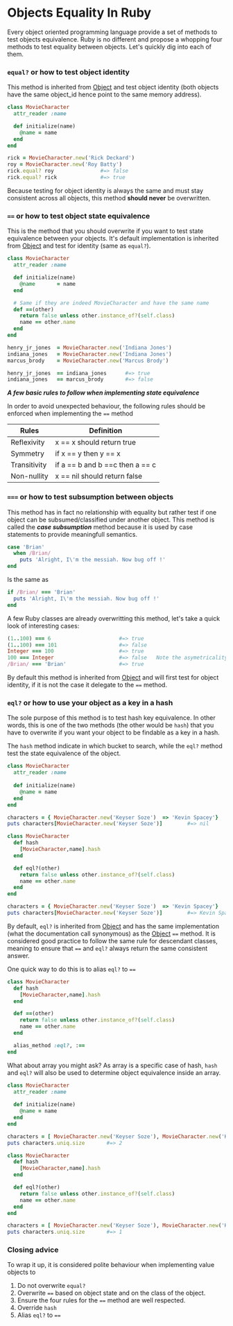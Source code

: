 # Objects Equality In Ruby 

Every object oriented programming language provide a set of methods to test objects equivalence. 
Ruby is no different and propose a whopping four methods to test equality between objects. 
Let's quickly dig into each of them. 

### `equal?` or how to test object identity

This method is inherited from [Object](https://ruby-doc.org/core-2.4.1/Object.html#method-i-eql-3F) and test object identity (both objects have the same object_id hence point to the same memory address).

```ruby
class MovieCharacter
  attr_reader :name

  def initialize(name)
    @name = name
  end
end

rick = MovieCharacter.new('Rick Deckard')
roy = MovieCharacter.new('Roy Batty')
rick.equal? roy               #=> false
rick.equal? rick              #=> true
````

Because testing for object identity is always the same and must stay consistent across all objects,
this method **should never** be overwritten.

### `==` or how to test object state equivalence

This is the method that you should overwrite if you want to test state equivalence between your objects. It's default implementation is inherited from [Object](https://ruby-doc.org/core-2.4.1/Object.html#method-i-eql-3Fis) and test for identity (same as `equal?`).

```ruby
class MovieCharacter
  attr_reader :name

  def initialize(name)
    @name       = name
  end

  # Same if they are indeed MovieCharacter and have the same name
  def ==(other)
    return false unless other.instance_of?(self.class)
    name == other.name
  end
end

henry_jr_jones  = MovieCharacter.new('Indiana Jones')
indiana_jones   = MovieCharacter.new('Indiana Jones')
marcus_brody    = MovieCharacter.new('Marcus Brody')

henry_jr_jones  == indiana_jones      #=> true
indiana_jones   == marcus_brody       #=> false
```

***A few basic rules to follow when implementing state equivalence***

In order to avoid unexpected behaviour, the following rules should be enforced when implementing the `==` method

| Rules         | Definition
| ------------- |-------------
| Reflexivity   | x == x should return true
| Symmetry      | if x == y then y == x
| Transitivity  | if a == b and b ==c then a == c
| Non-nullity   | x == nil should return false

### `===` or how to test subsumption between objects

This method has in fact no relationship with equality but rather test if one object can be subsumed/classified under another object. This method is called the ***case subsumption*** method because it is used by case statements to provide meaningfull semantics.

```ruby
case 'Brian'
  when /Brian/
    puts 'Alright, I\'m the messiah. Now bug off !'
end 
```

Is the same as 
```ruby
if /Brian/ === 'Brian'
  puts 'Alright, I\'m the messiah. Now bug off !'
end 
```

A few Ruby classes are already overwritting this method, let's take a quick look of interesting cases:

```ruby
(1..100) === 6                      #=> true
(1..100) === 101                    #=> false
Integer === 100                     #=> true
100 === Integer                     #=> false   Note the asymetricality here
/Brian/ === 'Brian'                 #=> true
```

By default this method is inherited from [Object](https://ruby-doc.org/core-2.4.1/Object.html#method-i-3D-3D-3D) and will first test for object identity, if it is not the case it delegate to the `==` method.

### `eql?` or how to use your object as a key in a hash 

The sole purpose of this method is to test hash key equivalence. In other words, this is one of the two methods (the other would be `hash`) that you have to overwrite if you want your object to be findable as a key in a hash. 

The `hash` method indicate in which bucket to search, while the `eql?` method test the state equivalence of the object. 

```ruby
class MovieCharacter
  attr_reader :name
  
  def initialize(name)
    @name = name
  end
end

characters = { MovieCharacter.new('Keyser Soze')  => 'Kevin Spacey'} 
puts characters[MovieCharacter.new('Keyser Soze')]        #=> nil

class MovieCharacter
  def hash
    [MovieCharacter,name].hash
  end 

  def eql?(other)
    return false unless other.instance_of?(self.class)
    name == other.name
  end 
end 

characters = { MovieCharacter.new('Keyser Soze')  => 'Kevin Spacey'} 
puts characters[MovieCharacter.new('Keyser Soze')]        #=> Kevin Spacey
```
 
By default, `eql?` is inherited from [Object](https://ruby-doc.org/core-2.4.1/Object.html#method-i-eql-3Fis) and has the same implementation (what the documentation call synonymous) as the [Object](https://ruby-doc.org/core-2.4.1/Object.html#method-i-eql-3Fis) `==` method. It is considered good practice to follow the same rule for descendant classes, meaning to ensure that `==` and `eql?` always return the same consistent answer. 

One quick way to do this is to alias `eql?` to `==`  

```ruby
class MovieCharacter
  def hash
    [MovieCharacter,name].hash
  end 

  def ==(other)
    return false unless other.instance_of?(self.class)
    name == other.name
  end 

  alias_method :eql?, :==
end 
```
What about array you might ask? As array is a specific case of hash, `hash` and `eql?` will also be used to determine object equivalence inside an array. 

```ruby
class MovieCharacter
  attr_reader :name
  
  def initialize(name)
    @name = name
  end
end

characters = [ MovieCharacter.new('Keyser Soze'), MovieCharacter.new('Keyser Soze') ]
puts characters.uniq.size       #=> 2

class MovieCharacter
  def hash
    [MovieCharacter,name].hash
  end 

  def eql?(other)
    return false unless other.instance_of?(self.class)
    name == other.name
  end 
end 

characters = [ MovieCharacter.new('Keyser Soze'), MovieCharacter.new('Keyser Soze') ]
puts characters.uniq.size       #=> 1
````

### Closing advice 

To wrap it up, it is considered polite behaviour when implementing value objects to 

1. Do not overwrite `equal?`
2. Overwrite `==` based on object state and on the class of the object. 
3. Ensure the four rules for the `==` method are well respected.  
4. Override `hash`  
5. Alias `eql?` to `==` 

